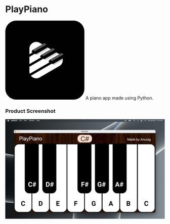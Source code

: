 # PlayPiano
<img src="https://github.com/kmranrg/PlayPiano/blob/main/appLogo.png" width=250 height=250 />
A piano app made using Python.

### Product Screenshot
![screenshot](https://github.com/kmranrg/PlayPiano/blob/main/screenshot.png)

